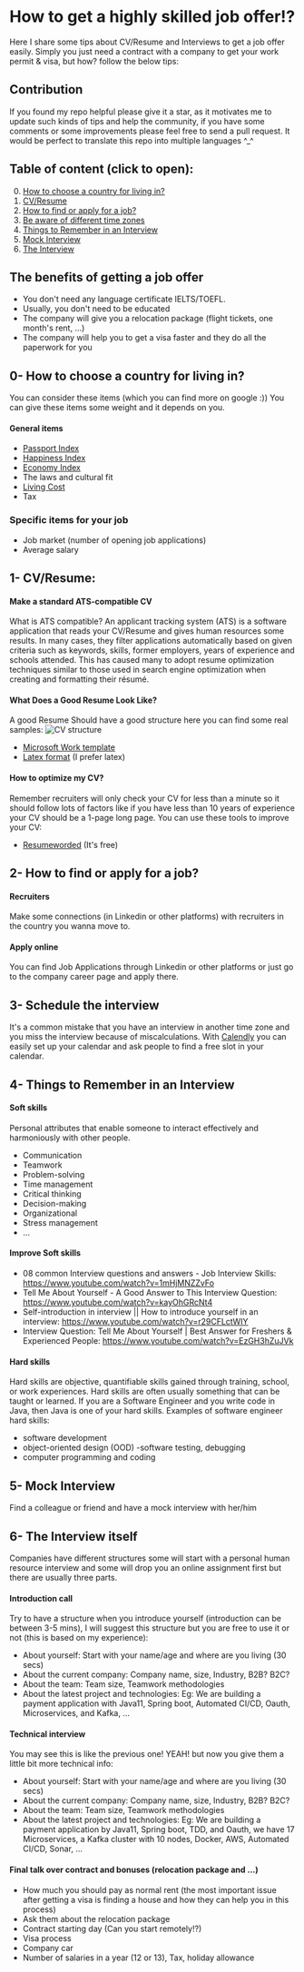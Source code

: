 # How to get a highly skilled job offer!?
Here I share some tips about CV/Resume and Interviews to get a job offer easily. Simply you just need a contract with a company to get your work permit & visa, but how? follow the below tips: 

## Contribution
If you found my repo helpful please give it a star, as it motivates me to update such kinds of tips and help the community, if you have some comments or some improvements please feel free to send a pull request. It would be perfect to translate this repo into multiple languages ^_^

## Table of content (click to open):
0. [How to choose a country for living in?](#0--how-to-choose-a-country-for-living-in)
1. [CV/Resume](#1--cvresume)
2. [How to find or apply for a job?](#2--how-to-find-or-apply-for-a-job)
3. [Be aware of different time zones](#3--schedule-the-interview)
4. [Things to Remember in an Interview](#4--things-to-remember-in-an-interview)
5. [Mock Interview](#5--mock-interview)
6. [The Interview](#6--the-interview-itself)

## The benefits of getting a job offer
- You don't need any language certificate IELTS/TOEFL.
- Usually, you don't need to be educated
- The company will give you a relocation package (flight tickets, one month's rent, ...)
- The company will help you to get a visa faster and they do all the paperwork for you

## 0- How to choose a country for living in?
You can consider these items (which you can find more on google :)) You can give these items some weight and it depends on you.
#### General items
- [Passport Index](https://www.passportindex.org/byRank.php)
- [Happiness Index](https://worldpopulationreview.com/country-rankings/happiest-countries-in-the-world)
- [Economy Index](https://www.heritage.org/index/ranking)
- The laws and cultural fit
- [Living Cost](https://www.numbeo.com)
- Tax
### Specific items for your job
- Job market  (number of opening job applications)
- Average salary
## 1- CV/Resume:
#### Make a standard ATS-compatible CV
What is ATS compatible? An applicant tracking system (ATS) is a software application that reads your CV/Resume and gives human resources some results. In many cases, they filter applications automatically based on given criteria such as keywords, skills, former employers, years of experience and schools attended. This has caused many to adopt resume optimization techniques similar to those used in search engine optimization when creating and formatting their résumé.

#### What Does a Good Resume Look Like?
A good Resume Should have a good structure here you can find some real samples:
![CV structure](resume_careercup_markedup.gif)
- [Microsoft Work template](https://www.careercup.com/resume)
- [Latex format](https://github.com/posquit0/Awesome-CV) (I prefer latex)

#### How to optimize my CV?
Remember recruiters will only check your CV for less than a minute so it should follow lots of factors like if you have less than 10 years of experience your CV should be a 1-page long page. You can use these tools to improve your CV:
- [Resumeworded](https://resumeworded.com) (It's free)

## 2- How to find or apply for a job?
#### Recruiters
Make some connections (in Linkedin or other platforms) with recruiters in the country you wanna move to.
#### Apply online
You can find Job Applications through Linkedin or other platforms or just go to the company career page and apply there.

## 3- Schedule the interview
It's a common mistake that you have an interview in another time zone and you miss the interview because of miscalculations. With [Calendly](https://calendly.com) you can easily set up your calendar and ask people to find a free slot in your calendar.

## 4- Things to Remember in an Interview
#### Soft skills
Personal attributes that enable someone to interact effectively and harmoniously with other people.
- Communication
- Teamwork
- Problem-solving
- Time management
- Critical thinking
- Decision-making
- Organizational
- Stress management
- ...

#### Improve Soft skills
-  08 common Interview questions and answers - Job Interview Skills: https://www.youtube.com/watch?v=1mHjMNZZvFo
-  Tell Me About Yourself - A Good Answer to This Interview Question: https://www.youtube.com/watch?v=kayOhGRcNt4
- Self-introduction in interview || How to introduce yourself in an interview: https://www.youtube.com/watch?v=r29CFLctWIY
-  Interview Question: Tell Me About Yourself | Best Answer for Freshers & Experienced People: https://www.youtube.com/watch?v=EzGH3hZuJVk
#### Hard skills
Hard skills are objective, quantifiable skills gained through training, school, or work experiences. Hard skills are often usually something that can be taught or learned. If you are a Software Engineer and you write code in Java, then Java is one of your hard skills. Examples of software engineer hard skills:
- software development
- object-oriented design (OOD)
-software testing, debugging
- computer programming and coding

## 5- Mock Interview
Find a colleague or friend and have a mock interview with her/him
## 6- The Interview itself
Companies have different structures some will start with a personal human resource interview and some will drop you an online assignment first but there are usually three parts.
#### Introduction call
Try to have a structure when you introduce yourself (introduction can be between 3-5 mins), I will suggest this structure but you are free to use it or not (this is based on my experience):
- About yourself: Start with your name/age and where are you living (30 secs)
- About the current company: Company name, size, Industry, B2B? B2C?
- About the team: Team size, Teamwork methodologies
- About the latest project and technologies: Eg: We are building a payment application with Java11, Spring boot, Automated CI/CD, Oauth, Microservices, and Kafka, ...
#### Technical interview
You may see this is like the previous one! YEAH! but now you give them a little bit more technical info:
- About yourself: Start with your name/age and where are you living (30 secs)
- About the current company: Company name, size, Industry, B2B? B2C?
- About the team: Team size, Teamwork methodologies
- About the latest project and technologies: Eg: We are building a payment application by Java11, Spring boot, TDD, and Oauth, we have 17 Microservices, a Kafka cluster with 10 nodes, Docker, AWS, Automated CI/CD, Sonar, ...
#### Final talk over contract and bonuses (relocation package and ...)
- How much you should pay as normal rent (the most important issue after getting a visa is finding a house and how they can help you in this process)
- Ask them about the relocation package
- Contract starting day (Can you start remotely!?)
- Visa process
- Company car
- Number of salaries in a year (12 or 13), Tax, holiday allowance
